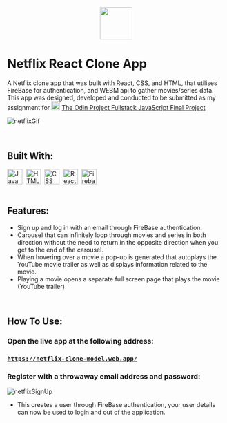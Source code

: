 <div align="center">
  <img src="https://openmoji.org/data/color/svg/1F4D1.svg" height="75px"/>
</div>

# Netflix React Clone App
A Netflix clone app that was built with React, CSS, and HTML, that utilises FireBase for authentication, and WEBM api to gather movies/series data. This app was designed, developed and conducted to be submitted as my assignment for <img src="https://www.theodinproject.com/assets/icons/odin-icon-b5b31c073f7417a257003166c98cc23743654715305910c068b93a3bf4d3065d.svg"  width="20" height="20"> [The Odin Project Fullstack JavaScript Final Project](https://www.theodinproject.com/lessons/node-path-javascript-javascript-final-project)

![netflixGif](https://user-images.githubusercontent.com/96740762/179763864-59a1151e-ed3c-484e-b3e6-05646e1cddb2.gif)

<br/>

## Built With:
<div>
  <img src="https://cdn.jsdelivr.net/gh/devicons/devicon/icons/javascript/javascript-original.svg" title="JavaScript" alt="JavaScript" width="35" height="35"/>&nbsp;
  <img src="https://cdn.jsdelivr.net/gh/devicons/devicon/icons/html5/html5-original.svg" title="HTML5" alt="HTML" width="35" height="35"/>&nbsp;
  <img src="https://cdn.jsdelivr.net/gh/devicons/devicon/icons/css3/css3-original.svg"  title="CSS3" alt="CSS" width="35" height="35"/>&nbsp;
  <img src="https://cdn.jsdelivr.net/gh/devicons/devicon/icons/react/react-original.svg" title="React" alt="React" width="35" height="35"/>&nbsp;
  <img src="https://cdn.jsdelivr.net/gh/devicons/devicon/icons/firebase/firebase-plain.svg" title="Firebase" alt="Firebase" width="35" height="35"/>&nbsp;
</div>
<br/>

## Features:
- Sign up and log in with an email through FireBase authentication.
- Carousel that can infinitely loop through movies and series in both direction without the need to return in the opposite direction when you get to the end of the carousel.
- When hovering over a movie a pop-up is generated that autoplays the YouTube movie trailer as well as displays information related to the movie.
- Playing a movie opens a separate full screen page that plays the movie (YouTube trailer)
<br/>

## How To Use:

### Open the live app at the following address:
### [`https://netflix-clone-model.web.app/`](https://netflix-clone-model.web.app/)

### Register with a throwaway email address and password:

![netflixSignUp](https://user-images.githubusercontent.com/96740762/179787912-753b522b-150b-4300-9b7e-f97242722127.gif)

- This creates a user through FireBase authentication, your user details can now be used to login and out of the application.
